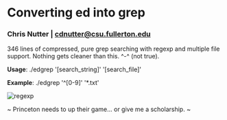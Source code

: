 # Converting ed into grep
### Chris Nutter | cdnutter@csu.fullerton.edu

346 lines of compressed, pure grep searching with regexp and multiple file support. Nothing gets cleaner than this. ^-^ (not true).


**__Usage__**: ./edgrep '[search_string]' '[search_file]'

**__Example__**: ./edgrep '^[0-9]' '*.txt'

![regexp](https://static1.squarespace.com/static/572d25ecd210b899879359a5/t/572d270375bcc0a8d9626523/1527210047547/RegEx+Cheatsheet)

~ Princeton needs to up their game... or give me a scholarship. ~
